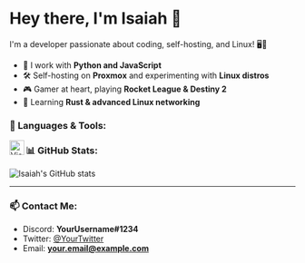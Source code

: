 # Hey there, I'm Isaiah 👋

I'm a developer passionate about coding, self-hosting, and Linux! 🖥️🚀

- 🔧 I work with **Python and JavaScript**
- 🛠️ Self-hosting on **Proxmox** and experimenting with **Linux distros**
- 🎮 Gamer at heart, playing **Rocket League & Destiny 2**
- 📖 Learning **Rust & advanced Linux networking**

### 🌟 Languages & Tools:
<img align="left" alt="Visual Studio Code" width="26px" src="./img/visualstudiocode.svg"/>


### 📊 GitHub Stats:
![Isaiah's GitHub stats](https://github-readme-stats.vercel.app/api?username=IsaiahDev&show_icons=true&theme=dark)

---

### 📫 Contact Me:
- Discord: **YourUsername#1234**
- Twitter: [@YourTwitter](https://twitter.com/YourTwitter)
- Email: **your.email@example.com**
